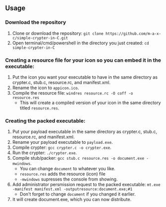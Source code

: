 ## Usage

### Download the repository
1. Clone or download the repository: `git clone https://github.com/m-a-x-c/simple-crypter-in-C.git`
2. Open terminal/cmd/powershell in the directory you just created: `cd simple-crypter-in-C`

### Creating a resource file for your icon so you can embed it in the executable:
1. Put the icon you want your executable to have in the same directory as crypter.c, stub.c, resource.rc, and manifest.xml.
2. Rename the icon to `appicon.ico`.
3. Compile the resource file: `windres resource.rc -O coff -o resource.res`
    - This will create a compiled version of your icon in the same directory titled `resource.res`.

### Creating the packed executable:
1. Put your payload executable in the same directory as crypter.c, stub.c, resource.rc, and manifest.xml.
2. Rename your payload executable to `payload.exe`.
3. Compile crypter: `gcc crypter.c -o crypter.exe`.
4. Run the crypter: `./crypter.exe`.
4. Compile stub/packer: `gcc stub.c resource.res -o document.exe -mwindows`.
    - You can change `document` to whatever you like.
    - `resource.res` adds the resource (icon) file
    - `-mwindows` supresses the console from showing.
5. Add administrator persmission request to the packed executable: `mt.exe -manifest manifest.xml -outputresource:document.exe;#1`
    - Don't forget to change `document` if you changed it earlier.
6. It will create document.exe, which you can now distribute.

